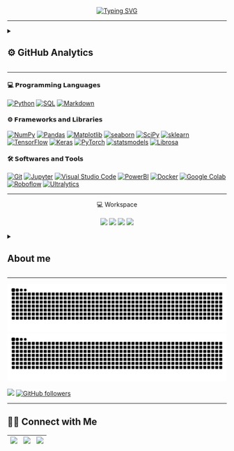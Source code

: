 <p align="center">
<a href="https://github.com/DmitryTatarintsev">
    <img src="https://readme-typing-svg.demolab.com?font=Georgia&size=25&duration=2000&pause=50&multiline=true&width=900&height=100&lines=;Dmitry+Tatarintsev;Data+Scientist" alt="Typing SVG" />
</a>

------------------------------
<details>
<summary><h2>⚙️ GitHub Analytics</h2></summary>

[![](https://raw.githubusercontent.com/DmitryTatarintsev/DmitryTatarintsev/main/profile-summary-card-output/default/0-profile-details.svg)](https://github.com/vn7n24fzkq/github-profile-summary-cards)
[![](https://raw.githubusercontent.com/DmitryTatarintsev/DmitryTatarintsev/main/profile-summary-card-output/default/1-repos-per-language.svg)](https://github.com/vn7n24fzkq/github-profile-summary-cards) [![](https://raw.githubusercontent.com/DmitryTatarintsev/DmitryTatarintsev/main/profile-summary-card-output/default/2-most-commit-language.svg)](https://github.com/vn7n24fzkq/github-profile-summary-cards)
[![](https://raw.githubusercontent.com/DmitryTatarintsev/DmitryTatarintsev/main/profile-summary-card-output/default/3-stats.svg)](https://github.com/vn7n24fzkq/github-profile-summary-cards) [![](https://raw.githubusercontent.com/DmitryTatarintsev/DmitryTatarintsev/main/profile-summary-card-output/default/4-productive-time.svg)](https://github.com/vn7n24fzkq/github-profile-summary-cards)

</details>

--------------------------------
#### 💻 𝗣𝗿𝗼𝗴𝗿𝗮𝗺𝗺𝗶𝗻𝗴 𝗟𝗮𝗻𝗴𝘂𝗮𝗴𝗲𝘀
  <a href="#"><img alt="Python" src="https://img.shields.io/badge/Python-4A8B99.svg?logo=python&logoColor=white"></a>
  <a href="#"><img alt="SQL" src="https://custom-icon-badges.herokuapp.com/badge/SQL-4A8B99.svg?logo=database&logoColor=white"></a>
  <a href="#"><img alt="Markdown" src="https://img.shields.io/badge/Markdown-4A8B99.svg?logo=markdown&logoColor=white"></a>

  
#### ⚙️ 𝗙𝗿𝗮𝗺𝗲𝘄𝗼𝗿𝗸𝘀 𝗮𝗻𝗱 𝗟𝗶𝗯𝗿𝗮𝗿𝗶𝗲𝘀
  <a href="#"><img alt="NumPy" src="https://img.shields.io/badge/Numpy-4A8B99.svg?logo=numpy&logoColor=white"></a>
  <a href="#"><img alt="Pandas" src="https://img.shields.io/badge/Pandas-4A8B99.svg?logo=pandas&logoColor=white"></a>
  <a href="#"><img alt="Matplotlib" src="https://img.shields.io/badge/Matplotlib-4A8B99.svg?logo=matplotlib-python&logoColor=white"></a>
  <a href="#"><img alt="seaborn" src="https://img.shields.io/badge/seaborn-4A8B99.svg?logo=pandas&logoColor=white"></a>
  <a href="#"><img alt="SciPy" src="https://img.shields.io/badge/SciPy-4A8B99.svg?logo=scipy&logoColor=white"></a>
  <a href="#"><img alt="sklearn" src="https://img.shields.io/badge/sklearn-4A8B99.svg?logo=scikitlearn&logoColor=white"></a>
  <a href="#"><img alt="TensorFlow" src="https://img.shields.io/badge/TensorFlow-4A8B99.svg?logo=TensorFlow&logoColor=white"></a>
  <a href="#"><img alt="Keras" src="https://img.shields.io/badge/Keras-4A8B99.svg?logo=Keras&logoColor=white"></a>
  <a href="#"><img alt="PyTorch" src="https://img.shields.io/badge/PyTorch-4A8B99.svg?logo=Pytorch&logoColor=white"></a>
  <a href="#"><img alt="statsmodels" src="https://img.shields.io/badge/statsmodels-4A8B99.svg?logo=statsmodels&logoColor=white"></a>
  <a href="#"><img alt="Librosa" src="https://img.shields.io/badge/Librosa-4A8B99.svg?logo=Librosa&logoColor=white"></a>
  

#### 🛠️ 𝗦𝗼𝗳𝘁𝘄𝗮𝗿𝗲𝘀 𝗮𝗻𝗱 𝗧𝗼𝗼𝗹𝘀
  <a href="#"><img alt="Git" src="https://img.shields.io/badge/Git-4A8B99.svg?logo=git&logoColor=white"></a>
  <a href="#"><img alt="Jupyter" src="https://img.shields.io/badge/Jupyter-4A8B99.svg?logo=Jupyter&logoColor=white"></a>
  <a href="#"><img alt="Visual Studio Code" src="https://img.shields.io/badge/Visual%20Studio%20Code-4A8B99.svg?logo=visual-studio-code&logoColor=white"></a>
  <a href="#"><img alt="PowerBI" src="https://img.shields.io/badge/PowerBI-4A8B99.svg?logo=Powerbi&logoColor=white"></a>
  <a href="#"><img alt="Docker" src="https://img.shields.io/badge/Docker-4A8B99.svg?logo=docker&logoColor=white"></a>
  <a href="#"><img alt="Google Colab" src="https://img.shields.io/badge/Google%20Colab-4A8B99.svg?logo=Google-Colab&logoColor=white"></a>
  <a href="#"><img alt="Roboflow" src="https://img.shields.io/badge/Roboflow-4A8B99.svg?logo=Roboflow&logoColor=white"></a>
  <a href="#"><img alt="Ultralytics" src="https://img.shields.io/badge/Ultralytics-4A8B99.svg?logo=Ultralytics&logoColor=white"></a>

--------------------------------

<p align='center'>
  💻 Workspace<br/><br/>
  <img src="https://img.shields.io/badge/windows-%230078D6.svg?&style=for-the-badge&logo=windows&logoColor=white" />
  <img src="https://img.shields.io/badge/intel-core%20i5%2011th-%230071C5.svg?&style=for-the-badge&logo=intel&logoColor=white" />
  <img src="https://img.shields.io/badge/RAM-32GB-%230071C5.svg?&style=for-the-badge&logoColor=white" />
  <img src="https://img.shields.io/badge/nvidia-RTX%202060S-%2376B900.svg?&style=for-the-badge&logo=nvidia&logoColor=white" />

<details>
<summary><h2>About me</h2></summary>

<details>
<summary>Резюме на русском.</summary>

Резюме: https://github.com/DmitryTatarintsev/Other-Projects/blob/main/Дмитрий%20Татаринцев.Data%20Scientist.Резюме.pdf

<br>

<div style="display: flex; justify-content: center;">
    <img src="https://github.com/DmitryTatarintsev/Other-Projects/blob/main/Дмитрий%20Татаринцев.Data%20Scientist.Резюме.pdf.png" alt="Image 1" style="width: auto; height: auto;">
</div>


</details>

<img align='right' src="https://github.com/DmitryTatarintsev/DmitryTatarintsev/blob/main/my-face.png" width="230" />

**Data Science Enthusiast**

Saint Petersburg, Russia | dtatarintsev@gmail.com | Telegram: @dtatarintsev

**About Me:**

My name is Dmitry Tatarintsev. I am a highly motivated data science enthusiast with 3 years of experience in various AI areas, including Computer Vision, Machine Learning, and Large Language Models. My passion for computer vision led me to pursue a Junior Data Scientist position, where I can leverage my skills. I am eager to contribute to a team that tackles challenging problems using cutting-edge technologies. My previous experience in logistics management has equipped me with strong analytical skills, problem-solving abilities, and the ability to work effectively in a team environment. I am dedicated to continuous learning and strive to stay at the forefront of data science advancements. 

**Experience:**

March 2023 – Present

Junior Data Scientist, OOO «Terra AI», Moscow

- Developed a web application with a neural network for recognizing emergency calls and speech.

- Developed an application for detecting personal protective equipment for workers in video surveillance systems using the YOLOv9 neural network and a user interface. Integrated it into Docker.

- Participated in the development of a universal medical AI online assistant - an ensemble of classical and neural models.

**Key Skills:**

- Computer Vision: Object Detection, YOLO, OpenCV

- Machine Learning: PyTorch, XGBoost, Numpy, SciPy, Matplotlib, Librosa

- Data Science: Pandas, PostgreSQL, REST API, FastAPI, LangChain, Docker, Power BI

- Programming: Python, Git, OOP

- English: B2 (Intermediate-advanced)

- Well-developed soft skills, experience working in a team and project management.


Check my projects [here](https://github.com/DmitryTatarintsev/Other-Projects).

## Education
    
- 📖 **Data Science**\
📆 2023 - moment\
📍 **Neural University** - Moscow, Russia\
📆 2022 - 2023\
📍 **Yandex Practicum** - Moscow, Russia

- 📖 **Economist**\
📆 2016 - 2019\
📍 **SPb GBPOU College of Banking and Information Systems** - Saint Petersburg, Russia

## Experience

- 👨‍💻 **Data Science**\
📆 march/2023 - moment\
📍 **Terra AI LLC** - Moscow, Russia

- 👨‍💻 **Deputy warehouse manager**\
📆 2020 - 2023\
📍 **GC EcoDorSnab** - Saint Petersburg, Russia

</details>

--------------------------------

![github contribution grid snake animation](https://raw.githubusercontent.com/shahradelahi/shahradelahi/output/github-contribution-grid-snake-dark.svg#gh-dark-mode-only)
![github contribution grid snake animation](https://raw.githubusercontent.com/shahradelahi/shahradelahi/output/github-contribution-grid-snake.svg#gh-light-mode-only)

![](https://komarev.com/ghpvc/?username=DmitryTatarintsev)
[![GitHub followers](https://img.shields.io/github/followers/DmitryTatarintsev?style=social)](https://www.github.com/DmitryTatarintsev)

--------------------------------
## 🤝🏻 Connect with Me

| [![](https://img.shields.io/static/v1?style=for-the-badge&message=gmail.com&color=red&logo=Google+Chrome&logoColor=FFFFFF&label=)](https://mail.google.com)     | [![](https://img.shields.io/badge/Telegram-%230077B5.svg?&style=for-the-badge&logo=Telegram&logoColor=white)](https://t.me/dtatarintsev) |  [![](https://img.shields.io/static/v1?style=for-the-badge&message=GitHub&color=181717&logo=GitHub&logoColor=FFFFFF&label=)](https://github.com/DmitryTatarintsev/)  | 
| ----------- | ----------- |--- |
